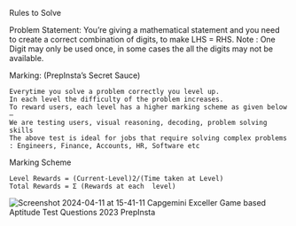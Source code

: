 Rules to Solve 

Problem Statement: You’re giving a mathematical statement and you need to create a correct combination of digits, to make LHS = RHS. Note : One Digit may only be used once, in some cases the all the digits may not be available.

Marking: (PrepInsta’s Secret Sauce)

    Everytime you solve a problem correctly you level up.
    In each level the difficulty of the problem increases.
    To reward users, each level has a higher marking scheme as given below –
    We are testing users, visual reasoning, decoding, problem solving skills
    The above test is ideal for jobs that require solving complex problems : Engineers, Finance, Accounts, HR, Software etc

Marking Scheme

    Level Rewards = (Current-Level)2/(Time taken at Level)
    Total Rewards = Σ (Rewards at each  level)

![Screenshot 2024-04-11 at 15-41-11 Capgemini Exceller Game based Aptitude Test Questions 2023 PrepInsta](https://github.com/ArkS0001/Game-Based-Aptitude/assets/113760964/6e38a297-66b2-4240-aea7-38ef194a5d35)
